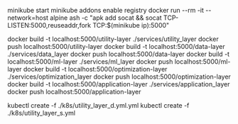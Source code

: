 minikube start
minikube addons enable registry
docker run --rm -it --network=host alpine ash -c "apk add socat && socat TCP-LISTEN:5000,reuseaddr,fork TCP:$(minikube ip):5000"
<!-- docker tag my/image localhost:5000/myimage
docker push localhost:5000/myimage -->


docker build -t localhost:5000/utility-layer ./services/utility_layer
docker push localhost:5000/utility-layer
docker build -t localhost:5000/data-layer ./services/data_layer
docker push localhost:5000/data-layer
docker build -t localhost:5000/ml-layer ./services/ml_layer
docker push localhost:5000/ml-layer
docker build -t localhost:5000/optimization-layer ./services/optimization_layer
docker push localhost:5000/optimization-layer
docker build -t localhost:5000/application-layer ./services/application_layer
docker push localhost:5000/application-layer

kubectl create -f ./k8s/utility_layer_d.yml.yml
kubectl create -f ./k8s/utility_layer_s.yml
